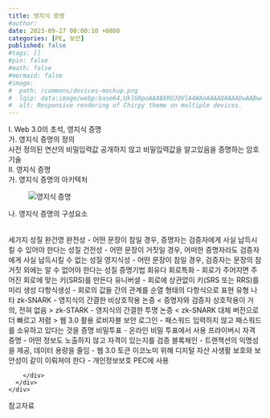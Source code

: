 ```yaml
---
title: 영지식 증명
#author: 
date: 2023-09-27 00:00:10 +0800
categories: [PE, 보안]
published: false
#tags: []
#pin: false
#math: false
#mermaid: false
#image:
#  path: /commons/devices-mockup.png
#  lqip: data:image/webp;base64,UklGRpoAAABXRUJQVlA4WAoAAAAQAAAADwAABwAAQUxQSDIAAAARL0AmbZurmr57yyIiqE8oiG0bejIYEQTgqiDA9vqnsUSI6H+oAERp2HZ65qP/VIAWAFZQOCBCAAAA8AEAnQEqEAAIAAVAfCWkAALp8sF8rgRgAP7o9FDvMCkMde9PK7euH5M1m6VWoDXf2FkP3BqV0ZYbO6NA/VFIAAAA
#  alt: Responsive rendering of Chirpy theme on multiple devices.
---
```


<div class="post-wrap">
  <div class="para">
    <div class="para-title">
      I. Web 3.0의 초석, 영지식 증명
    </div>
    <div class="para-cntnt">
      <div class="para">
        <div class="para-title">
          가. 영지식 증명의 정의
        </div>
        <div class="para-cntnt">
            사전 정의된 연산의 비밀입력값 공개하지 않고 비밀입력값을 알고있음을 증명하는 암호기술
        </div>
      </div>
    </div>
  </div>
  
  <div class="para">
    <div class="para-title">
      II. 영지식 증명
    </div>
    <div class="para-cntnt">
      <div class="para">
        <div class="para-title">
          가. 영지식 증명의 아키텍처
        </div>
        <div class="para-cntnt">
          <figure class="post-figure">
            <img src="/assets/img/posts/영지식-증명.png" alt="영지식 증명">
<!--            <figcaption>Source: Unveiling the Metaverse: Exploring Emerging Trends, Multifaceted Perspectives, and Future Challenges</figcaption>-->
          </figure>
        </div>
      </div>
      <div class="para">
        <div class="para-title">
          나. 영지식 증명의 구성요소
        </div>
        <div class="para-cntnt">
          <table class="post-table">
          </table>
          세가지 성질 완건영
  완전성 - 어떤 문장이 참일 경우, 증명자는 검증자에게 사실 납득시킬 수 있어야 한다는 성질 
  건전성 - 어떤 문장이 거짓일 경우, 어떠한 증명자라도 검증자에게 사실 납득시킬 수 없는 성질 
  영지식성 - 어떤 문장이 참일 경우, 검증자는 문장의 참 거짓 외에는 알 수 없어야 한다는 성질
증명기법 회유다
  회로특화 - 회로가 주어지면 주어진 회로에 맞는 키(SRS)를 만든다
  유니버셜 - 회로에 상관없이 키(SRS 또는 RRS)를 미리 생성
  다항식생성 - 회로의 값들 간의 관계를 순열 형태의 다항식으로 표현
유형 나타
  zk-SNARK - 영지식의 간결한 비상호작용 논증 &lt; 증명자와 검증자 상호작용이 거의, 전혀 없음 &gt;
  zk-STARK - 영지식의 간결한 투명 논증 &lt; zk-SNARK 대체 버전으로 더 빠르고 저렴 &gt;
웹 3.0 활용 로비자블
  보안
    로그인 - 패스워드 입력하지 않고 패스워드를 소유하고 있다는 것을 증명
    비밀투표 - 온라인 비밀 투표에서 사용
  프라이버시
    자격증명 - 어떤 정보도 노출하지 않고 자격이 있는지를 검증
    블록체인 - 트랜잭션의 익명성을 제공, 데이터 용량을 줄임
- 웹 3.0 토큰 이코노미 위해 디지털 자산 사생활 보호와 보안성이 같이 이뤄져야 한다
- 개인정보보호 PEC에 사용

        </div>
      </div>
    </div>
  </div>

  <div class="refr-wrap">
    <div class="refr-title">
        참고자료
    </div>
    <ol class="refr-list">
    <!--    <li>(나현식, 최대선) <a target="_blank" href="https://scienceon.kisti.re.kr/commons/util/originalView.do?cn=JAKO202225948430499&oCn=JAKO202225948430499&dbt=JAKO&journal=NJOU00291864">메타버스 보안 위협 요소 및 대응 방안 검토</a></li>-->
    <!--    <li>(M. Uddin, S. Manickam, H. Ullah, M. Obaidat and A. Dandoush) <a target="_blank" href="https://ieeexplore.ieee.org/abstract/document/10138386">Unveiling the Metaverse: Exploring Emerging Trends, Multifaceted Perspectives, and Future Challenges</a></li>-->
    </ol>
  </div>
</div>
